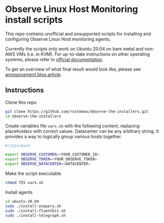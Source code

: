 # Observe Linux Host Monitoring install scripts

This repo contains unofficial and unsupported scripts for installing and configuring Observe Linux Host monitoring agents.

Currently the scripts only work on Ubuntu 20.04 on bare metal and non-AWS VMs (i.e. in KVM). For up-to-date instructions on other
operating systems, please refer to [official documentation](https://docs.observeinc.com/en/latest/content/data-ingestion/integrations/linux.html).

To get an overview of what final result would look like, please see [announcement blog article](https://www.observeinc.com/blog/integrations-linux-host-monitoring/).

## Instructions

Clone this repo

```sh
git clone https://github.com/rustomax/observe-lhm-installers.git
cd observe-lhm-installers
```

Create variables file `vars.sh` with the following content, replacing placeholders with correct values.
Datacenter can be any arbitrary string. It provides a way to logically group various hosts together.

```sh
#!/bin/bash

export OBSERVE_CUSTOMER=<YOUR_CUSTOMER_ID>
export OBSERVE_TOKEN=<YOUR_OBSERVE_TOKEN>
export OBSERVE_DATACENTER=<DATACENTER>
```

Make the script executable

```sh
chmod 755 vars.sh
```

Install agents

```sh
cd ubuntu-20.04
sudo ./install-osquery.sh
sudo ./install-fluentbit.sh
sudo ./install-telegraph.sh
```
